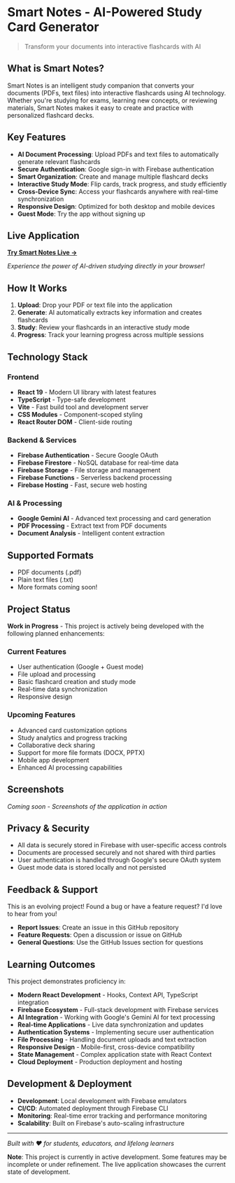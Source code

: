 # Smart Notes - AI-Powered Study Card Generator

> Transform your documents into interactive flashcards with AI 

## What is Smart Notes?

Smart Notes is an intelligent study companion that converts your documents (PDFs, text files) into interactive flashcards using AI technology. Whether you're studying for exams, learning new concepts, or reviewing materials, Smart Notes makes it easy to create and practice with personalized flashcard decks.

## Key Features

- **AI Document Processing**: Upload PDFs and text files to automatically generate relevant flashcards
- **Secure Authentication**: Google sign-in with Firebase authentication  
- **Smart Organization**: Create and manage multiple flashcard decks
- **Interactive Study Mode**: Flip cards, track progress, and study efficiently
- **Cross-Device Sync**: Access your flashcards anywhere with real-time synchronization
- **Responsive Design**: Optimized for both desktop and mobile devices
- **Guest Mode**: Try the app without signing up

## Live Application

**[Try Smart Notes Live →](https://smart-notes-59847.web.app)**

*Experience the power of AI-driven studying directly in your browser!*

## How It Works

1. **Upload**: Drop your PDF or text file into the application
2. **Generate**: AI automatically extracts key information and creates flashcards  
3. **Study**: Review your flashcards in an interactive study mode
4. **Progress**: Track your learning progress across multiple sessions

## Technology Stack

### Frontend
- **React 19** - Modern UI library with latest features
- **TypeScript** - Type-safe development
- **Vite** - Fast build tool and development server
- **CSS Modules** - Component-scoped styling
- **React Router DOM** - Client-side routing

### Backend & Services  
- **Firebase Authentication** - Secure Google OAuth
- **Firebase Firestore** - NoSQL database for real-time data
- **Firebase Storage** - File storage and management
- **Firebase Functions** - Serverless backend processing
- **Firebase Hosting** - Fast, secure web hosting

### AI & Processing
- **Google Gemini AI** - Advanced text processing and card generation
- **PDF Processing** - Extract text from PDF documents
- **Document Analysis** - Intelligent content extraction

## Supported Formats

- PDF documents (.pdf)
- Plain text files (.txt)
- More formats coming soon!

## Project Status

**Work in Progress** - This project is actively being developed with the following planned enhancements:

### Current Features 
- User authentication (Google + Guest mode)
- File upload and processing
- Basic flashcard creation and study mode
- Real-time data synchronization
- Responsive design

### Upcoming Features 
- Advanced card customization options
- Study analytics and progress tracking
- Collaborative deck sharing
- Support for more file formats (DOCX, PPTX)
- Mobile app development
- Enhanced AI processing capabilities

## Screenshots

*Coming soon - Screenshots of the application in action*

## Privacy & Security

- All data is securely stored in Firebase with user-specific access controls
- Documents are processed securely and not shared with third parties  
- User authentication is handled through Google's secure OAuth system
- Guest mode data is stored locally and not persisted

## Feedback & Support

This is an evolving project! Found a bug or have a feature request? I'd love to hear from you!

- **Report Issues**: Create an issue in this GitHub repository
- **Feature Requests**: Open a discussion or issue on GitHub  
- **General Questions**: Use the GitHub Issues section for questions

## Learning Outcomes

This project demonstrates proficiency in:

- **Modern React Development** - Hooks, Context API, TypeScript integration
- **Firebase Ecosystem** - Full-stack development with Firebase services
- **AI Integration** - Working with Google's Gemini AI for text processing
- **Real-time Applications** - Live data synchronization and updates
- **Authentication Systems** - Implementing secure user authentication
- **File Processing** - Handling document uploads and text extraction
- **Responsive Design** - Mobile-first, cross-device compatibility
- **State Management** - Complex application state with React Context
- **Cloud Deployment** - Production deployment and hosting

## Development & Deployment

- **Development**: Local development with Firebase emulators
- **CI/CD**: Automated deployment through Firebase CLI
- **Monitoring**: Real-time error tracking and performance monitoring
- **Scalability**: Built on Firebase's auto-scaling infrastructure

---

*Built with ❤️ for students, educators, and lifelong learners*

**Note**: This project is currently in active development. Some features may be incomplete or under refinement. The live application showcases the current state of development.

